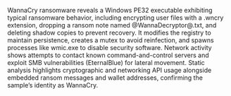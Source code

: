 WannaCry ransomware reveals a Windows PE32 executable exhibiting typical ransomware behavior, including encrypting user files with a .wncry extension, dropping a ransom note named @WannaDecryptor@.txt, and deleting shadow copies to prevent recovery. It modifies the registry to maintain persistence, creates a mutex to avoid reinfection, and spawns processes like wmic.exe to disable security software. Network activity shows attempts to contact known command-and-control servers and exploit SMB vulnerabilities (EternalBlue) for lateral movement. Static analysis highlights cryptographic and networking API usage alongside embedded ransom messages and wallet addresses, confirming the sample’s identity as WannaCry.
